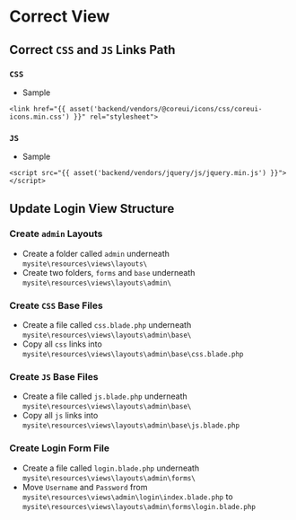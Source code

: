 # Correct View

## Correct `CSS` and `JS` Links Path

### `CSS`

- Sample
  
```laravel
<link href="{{ asset('backend/vendors/@coreui/icons/css/coreui-icons.min.css') }}" rel="stylesheet">
```

### `JS`

- Sample

```laravel
<script src="{{ asset('backend/vendors/jquery/js/jquery.min.js') }}"></script>
```

## Update Login View Structure

### Create `admin` Layouts

- Create a folder called `admin`  underneath `mysite\resources\views\layouts\`
- Create two folders, `forms` and `base` underneath `mysite\resources\views\layouts\admin\`

### Create `CSS` Base Files

- Create a file called `css.blade.php` underneath `mysite\resources\views\layouts\admin\base\`
- Copy all `css` links into `mysite\resources\views\layouts\admin\base\css.blade.php`

### Create `JS` Base Files

- Create a file called `js.blade.php` underneath `mysite\resources\views\layouts\admin\base\`
- Copy all `js` links into `mysite\resources\views\layouts\admin\base\js.blade.php`

### Create Login Form File

- Create a file called `login.blade.php` underneath `mysite\resources\views\layouts\admin\forms\`
- Move `Username` and `Password` from `mysite\resources\views\admin\login\index.blade.php` to `mysite\resources\views\layouts\admin\forms\login.blade.php`
